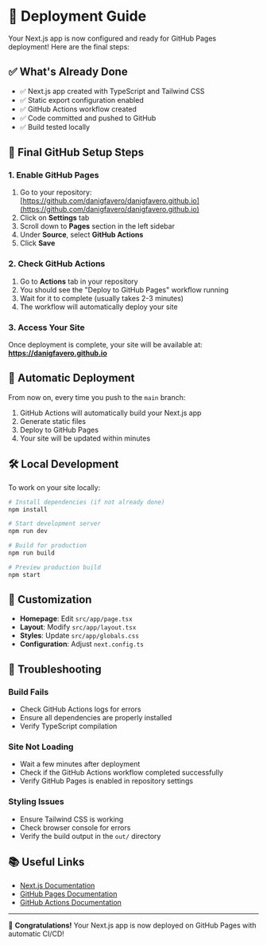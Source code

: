 # 🚀 Deployment Guide

Your Next.js app is now configured and ready for GitHub Pages deployment! Here are the final steps:

## ✅ What's Already Done

- ✅ Next.js app created with TypeScript and Tailwind CSS
- ✅ Static export configuration enabled
- ✅ GitHub Actions workflow created
- ✅ Code committed and pushed to GitHub
- ✅ Build tested locally

## 🔧 Final GitHub Setup Steps

### 1. Enable GitHub Pages

1. Go to your repository: [https://github.com/danigfavero/danigfavero.github.io](https://github.com/danigfavero/danigfavero.github.io)
2. Click on **Settings** tab
3. Scroll down to **Pages** section in the left sidebar
4. Under **Source**, select **GitHub Actions**
5. Click **Save**

### 2. Check GitHub Actions

1. Go to **Actions** tab in your repository
2. You should see the "Deploy to GitHub Pages" workflow running
3. Wait for it to complete (usually takes 2-3 minutes)
4. The workflow will automatically deploy your site

### 3. Access Your Site

Once deployment is complete, your site will be available at:
**https://danigfavero.github.io**

## 🔄 Automatic Deployment

From now on, every time you push to the `main` branch:
1. GitHub Actions will automatically build your Next.js app
2. Generate static files
3. Deploy to GitHub Pages
4. Your site will be updated within minutes

## 🛠️ Local Development

To work on your site locally:

```bash
# Install dependencies (if not already done)
npm install

# Start development server
npm run dev

# Build for production
npm run build

# Preview production build
npm start
```

## 📝 Customization

- **Homepage**: Edit `src/app/page.tsx`
- **Layout**: Modify `src/app/layout.tsx`
- **Styles**: Update `src/app/globals.css`
- **Configuration**: Adjust `next.config.ts`

## 🚨 Troubleshooting

### Build Fails
- Check GitHub Actions logs for errors
- Ensure all dependencies are properly installed
- Verify TypeScript compilation

### Site Not Loading
- Wait a few minutes after deployment
- Check if the GitHub Actions workflow completed successfully
- Verify GitHub Pages is enabled in repository settings

### Styling Issues
- Ensure Tailwind CSS is working
- Check browser console for errors
- Verify the build output in the `out/` directory

## 📚 Useful Links

- [Next.js Documentation](https://nextjs.org/docs)
- [GitHub Pages Documentation](https://docs.github.com/en/pages)
- [GitHub Actions Documentation](https://docs.github.com/en/actions)

---

🎉 **Congratulations!** Your Next.js app is now deployed on GitHub Pages with automatic CI/CD! 
